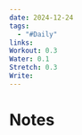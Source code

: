 ```yaml
---
date: 2024-12-24
tags:
  - "#Daily"
links: 
Workout: 0.3
Water: 0.1
Stretch: 0.3
Write:
---
```

# Notes
